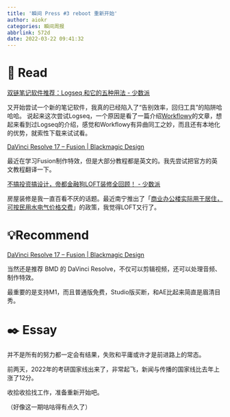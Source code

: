 ```yaml
---
title: '瞬间 Press #3 reboot 重新开始'
author: aiokr
categories: 瞬间周报
abbrlink: 572d
date: 2022-03-22 09:41:32
---
```


# 📖 Read

[双链笔记软件推荐：Logseq 和它的五种用法 - 少数派](https://sspai.com/post/69503)

又开始尝试一个新的笔记软件，我真的已经陷入了“告别效率，回归工具”的陷阱哈哈哈。 说起来这次尝试Logseq，一个原因是看了一篇介绍[Workflowy](https://sspai.com/post/71739)的文章，想起来看到过Logseq的介绍，感觉和Workflowy有异曲同工之妙，而且还有本地化的优势，就索性下载来试试看。

[DaVinci Resolve 17 – Fusion | Blackmagic Design](http://www.blackmagicdesign.com/products/davinciresolve/fusion)

最近在学习Fusion制作特效，但是大部分教程都是英文的。我先尝试把官方的英文教程翻译一下。

[不搞投资搞设计，帝都金融狗LOFT装修全回顾！ - 少数派](https://sspai.com/post/71167)

房屋装修是我一直百看不厌的话题。最近南宁推出了「[商业办公楼实际用于居住，可按民用水电气价格交费](https://mp.weixin.qq.com/s/sicMp2LraNpTIwq9MawdpA)」的政策，我觉得LOFT又行了。

# 💡Recommend

[DaVinci Resolve 17 – Fusion | Blackmagic Design](http://www.blackmagicdesign.com/products/davinciresolve/fusion)

当然还是推荐 BMD 的 DaVinci Resolve，不仅可以剪辑视频，还可以处理音频、制作特效。

最重要的是支持M1，而且普通版免费，Studio版买断，和AE比起来简直是眉清目秀。

# ✒️ Essay

并不是所有的努力都一定会有结果，失败和平庸或许才是前进路上的常态。

前两天，2022年的考研国家线出来了，非常起飞，新闻与传播的国家线比去年上涨了12分。

收拾收拾找工作，准备重新开始吧。

（好像这一期咕咕得有点久了）